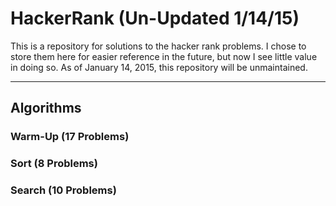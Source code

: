 # HackerRank (Un-Updated 1/14/15)

This is a repository for solutions to the hacker rank problems. I chose to store them here for easier reference in the future, but now I see little value in doing so. As of January 14, 2015, this repository will be unmaintained.

***

## Algorithms

### Warm-Up (17 Problems)

### Sort (8 Problems)

### Search (10 Problems)
